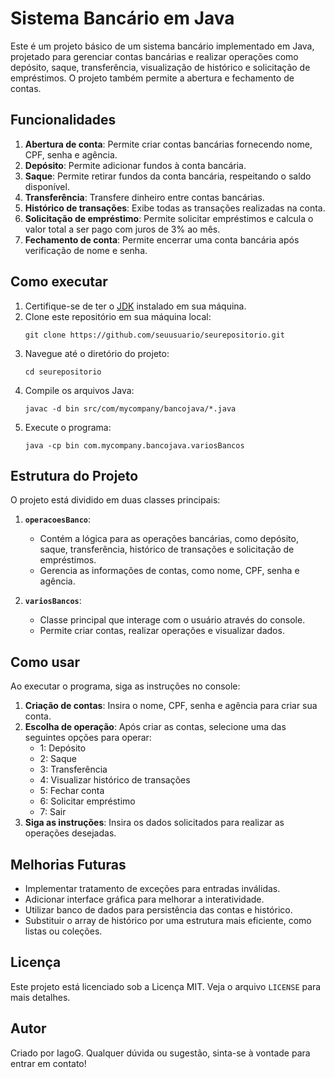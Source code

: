 # Sistema Bancário em Java

Este é um projeto básico de um sistema bancário implementado em Java, projetado para gerenciar contas bancárias e realizar operações como depósito, saque, transferência, visualização de histórico e solicitação de empréstimos. O projeto também permite a abertura e fechamento de contas.

## Funcionalidades

1. **Abertura de conta**: Permite criar contas bancárias fornecendo nome, CPF, senha e agência.
2. **Depósito**: Permite adicionar fundos à conta bancária.
3. **Saque**: Permite retirar fundos da conta bancária, respeitando o saldo disponível.
4. **Transferência**: Transfere dinheiro entre contas bancárias.
5. **Histórico de transações**: Exibe todas as transações realizadas na conta.
6. **Solicitação de empréstimo**: Permite solicitar empréstimos e calcula o valor total a ser pago com juros de 3% ao mês.
7. **Fechamento de conta**: Permite encerrar uma conta bancária após verificação de nome e senha.

## Como executar

1. Certifique-se de ter o [JDK](https://www.oracle.com/java/technologies/javase-jdk11-downloads.html) instalado em sua máquina.
2. Clone este repositório em sua máquina local:
   ```
   git clone https://github.com/seuusuario/seurepositorio.git
   ```
3. Navegue até o diretório do projeto:
   ```
   cd seurepositorio
   ```
4. Compile os arquivos Java:
   ```
   javac -d bin src/com/mycompany/bancojava/*.java
   ```
5. Execute o programa:
   ```
   java -cp bin com.mycompany.bancojava.variosBancos
   ```

## Estrutura do Projeto

O projeto está dividido em duas classes principais:

1. **`operacoesBanco`**:
   - Contém a lógica para as operações bancárias, como depósito, saque, transferência, histórico de transações e solicitação de empréstimos.
   - Gerencia as informações de contas, como nome, CPF, senha e agência.

2. **`variosBancos`**:
   - Classe principal que interage com o usuário através do console.
   - Permite criar contas, realizar operações e visualizar dados.

## Como usar

Ao executar o programa, siga as instruções no console:

1. **Criação de contas**: Insira o nome, CPF, senha e agência para criar sua conta.
2. **Escolha de operação**: Após criar as contas, selecione uma das seguintes opções para operar:
   - 1: Depósito
   - 2: Saque
   - 3: Transferência
   - 4: Visualizar histórico de transações
   - 5: Fechar conta
   - 6: Solicitar empréstimo
   - 7: Sair
3. **Siga as instruções**: Insira os dados solicitados para realizar as operações desejadas.

## Melhorias Futuras

- Implementar tratamento de exceções para entradas inválidas.
- Adicionar interface gráfica para melhorar a interatividade.
- Utilizar banco de dados para persistência das contas e histórico.
- Substituir o array de histórico por uma estrutura mais eficiente, como listas ou coleções.

## Licença

Este projeto está licenciado sob a Licença MIT. Veja o arquivo `LICENSE` para mais detalhes.

## Autor

Criado por IagoG. Qualquer dúvida ou sugestão, sinta-se à vontade para entrar em contato!


